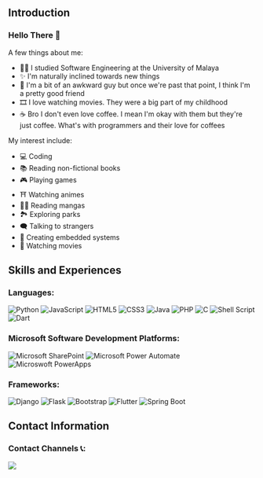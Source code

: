 ## Introduction
### Hello There 👋
A few things about me: 

- 👨‍🎓 I studied Software Engineering at the University of Malaya
- ✨ I'm naturally inclined towards new things
- 😬 I'm a bit of an awkward guy but once we're past that point, I think I'm a pretty good friend
- 🎞️ I love watching movies. They were a big part of my childhood
- ☕ Bro I don't even love coffee. I mean I'm okay with them but they're just coffee. What's with programmers and their love for coffees

My interest include:

- 💻 Coding
- 📚 Reading non-fictional books
- 🎮 Playing games
- ⛩️ Watching animes
- 🦸‍♂️ Reading mangas
- 🏞️ Exploring parks
- 🗨️ Talking to strangers
- 💾 Creating embedded systems
- 🎥 Watching movies

## Skills and Experiences
### Languages:
<p>
  <img alt="Python" src="https://img.shields.io/badge/python%20-%2314354C.svg?&style=for-the-badge&logo=python&logoColor=white"/>
  <img alt="JavaScript" src="https://img.shields.io/badge/javascript%20-%23323330.svg?&style=for-the-badge&logo=javascript&logoColor=white"/>
  <img alt="HTML5" src="https://img.shields.io/badge/html5%20-%23E34F26.svg?&style=for-the-badge&logo=html5&logoColor=white"/>
  <img alt="CSS3" src="https://img.shields.io/badge/css3%20-%231572B6.svg?&style=for-the-badge&logo=css3&logoColor=white"/>
  <img alt="Java" src="https://img.shields.io/badge/java-%23ED8B00.svg?&style=for-the-badge&logo=java&logoColor=white"/>
  <img alt="PHP" src="https://img.shields.io/badge/php-777BB4.svg?&style=for-the-badge&logo=php&logoColor=white"/>
  <img alt="C" src="https://img.shields.io/badge/c-4536ee.svg?&style=for-the-badge&logo=c&logoColor=white"/>
  <img alt="Shell Script" src="https://img.shields.io/badge/shell_script-%26191311.svg?style=for-the-badge&logo=gnu-bash&logoColor=white"/>
  <img alt="Dart" src="https://img.shields.io/badge/dart-a0a446.svg?&style=for-the-badge&logo=dart&logoColor=white"/>
</p>

### Microsoft Software Development Platforms:
<p>
  <img alt="Microsoft SharePoint" src="https://img.shields.io/badge/sharepoint-%407855.svg?&style=for-the-badge&logo=microsoftsharepoint&logoColor=white"/>
  <img alt="Microsoft Power Automate" src="https://img.shields.io/badge/power automate-blue.svg?&style=for-the-badge&logo=powerautomate&logoColor=white"/>
  <img alt="Microswoft PowerApps" src="https://img.shields.io/badge/powerapps-blueviolet.svg?&style=for-the-badge&logo=powerapps&logoColor=white"/>
</p>
  
### Frameworks:
<p>
  <img alt="Django" src="https://img.shields.io/badge/django%20-%23092E20.svg?&style=for-the-badge&logo=django&logoColor=white"/>
  <img alt="Flask" src="https://img.shields.io/badge/flask%20-%23000.svg?&style=for-the-badge&logo=flask&logoColor=white"/>
  <img alt="Bootstrap" src="https://img.shields.io/badge/bootstrap%20-%23563D7C.svg?&style=for-the-badge&logo=bootstrap&logoColor=white"/>
  <img alt="Flutter" src="https://img.shields.io/badge/flutter%20-%43963D7C.svg?&style=for-the-badge&logo=flutter&logoColor=white"/>
  <img alt="Spring Boot" src="https://img.shields.io/badge/spring boot%20-%A495F3.svg?&style=for-the-badge&logo=spring&logoColor=white"/>
</p>

## Contact Information
### Contact Channels 📞:
<a href="mailto:muhammadirfannasruddin@gmail.com"><img src="https://img.shields.io/badge/Gmail-D14836?style=for-the-badge&logo=gmail&logoColor=white"></a>
